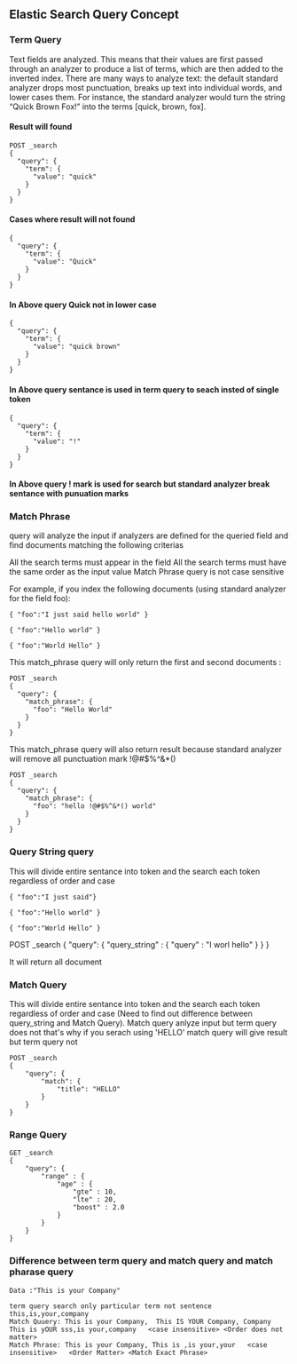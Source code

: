 ## Elastic Search Query Concept

### Term Query

Text fields are analyzed. This means that their values are first passed through an analyzer to produce a list of terms, which are 
then added to the inverted index.
There are many ways to analyze text: the default standard analyzer drops most punctuation, breaks up text into individual words, 
and lower cases them. For instance, the standard analyzer would turn the string “Quick Brown Fox!” into the terms [quick, brown, fox].

#### Result will found

```
POST _search
{
  "query": {
    "term": {
      "value": "quick"
    }
  }
}
```
#### Cases where result will not found

```
{
  "query": {
    "term": {
      "value": "Quick"
    }
  }
}
```
####  In Above query Quick not in lower case

```
{
  "query": {
    "term": {
      "value": "quick brown"
    }
  }
}
```
#### In Above query sentance is used in term query to seach insted of single token

```
{
  "query": {
    "term": {
      "value": "!"
    }
  }
}
```
#### In Above query ! mark is used for search but standard analyzer break sentance with punuation marks 


### Match Phrase
 query will analyze the input if analyzers are defined for the queried field and find documents matching the following criterias
 
All the search terms must appear in the field
All the search terms must have the same order as the input value
Match Phrase query is not case sensitive

For example, if you index the following documents (using standard analyzer for the field foo):

```
{ "foo":"I just said hello world" }

{ "foo":"Hello world" }

{ "foo":"World Hello" }
```

This match_phrase query will only return the first and second documents :
```
POST _search
{
  "query": {
    "match_phrase": {
      "foo": "Hello World"
    }
  }
}
```

This match_phrase query will also return result because standard analyzer will remove all punctuation mark !@#$%^&*()
```
POST _search
{
  "query": {
    "match_phrase": {
      "foo": "hello !@#$%^&*() world"
    }
  }
}
```

### Query String query

This will divide entire sentance into token and the search each token regardless of order and case

```
{ "foo":"I just said"}

{ "foo":"Hello world" }

{ "foo":"World Hello" }
```
POST _search
{
   "query": {
        "query_string" : {
            "query" : "I worl hello" 
        }
    }
}

It will return all document 


### Match Query
This will divide entire sentance into token and the search each token regardless of order and case (Need to find out difference between
query_string and Match Query). Match query anlyze input but term query does not that's why if you serach using 'HELLO' match query will give result but term query not
```
POST _search
{
    "query": {
        "match": {
            "title": "HELLO"
        }
    }
}
```


### Range Query

```
GET _search
{
    "query": {
        "range" : {
            "age" : {
                "gte" : 10,
                "lte" : 20,
                "boost" : 2.0
            }
        }
    }
}
```

### Difference between term query and match query and match pharase query
```
Data :"This is your Company"

term query search only particular term not sentence   this,is,your,company
Match Quuery: This is your Company,  This IS YOUR Company, Company This is yOUR sss,is your,company   <case insensitive> <Order does not matter>
Match Phrase: This is your Company, This is ,is your,your   <case insensitive>   <Order Matter> <Match Exact Phrase>
```
